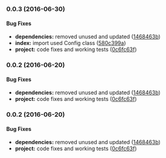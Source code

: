 ### 0.0.3 (2016-06-30)


#### Bug Fixes

* **dependencies:** removed unused and updated ([1468463b](https://github.com/SpoonX/aurelia-gravatar-component/commit/1468463bbf1a5a3352f763501b1f3537f509b17a))
* **index:** import used Config class ([580c399a](https://github.com/SpoonX/aurelia-gravatar-component/commit/580c399a87703c1ee7fae7c96b726dbfcfb722da))
* **project:** code fixes and working tests ([0c6fc63f](https://github.com/SpoonX/aurelia-gravatar-component/commit/0c6fc63fdc62a18eda41b5aa1e6b8eff0a531136))


### 0.0.2 (2016-06-20)


#### Bug Fixes

* **dependencies:** removed unused and updated ([1468463b](https://github.com/SpoonX/aurelia-gravatar-component/commit/1468463bbf1a5a3352f763501b1f3537f509b17a))
* **project:** code fixes and working tests ([0c6fc63f](https://github.com/SpoonX/aurelia-gravatar-component/commit/0c6fc63fdc62a18eda41b5aa1e6b8eff0a531136))


### 0.0.2 (2016-06-20)


#### Bug Fixes

* **dependencies:** removed unused and updated ([1468463b](https://github.com/SpoonX/aurelia-gravatar-component/commit/1468463bbf1a5a3352f763501b1f3537f509b17a))
* **project:** code fixes and working tests ([0c6fc63f](https://github.com/SpoonX/aurelia-gravatar-component/commit/0c6fc63fdc62a18eda41b5aa1e6b8eff0a531136))

